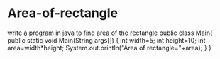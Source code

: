 # Area-of-rectangle
write a program in java to find area of the rectangle
public class Main{
    public static void Main(String args[])
    {
    int width=5;
    int height=10;
    int area=width*height;
        System.out.println("Area of rectangle="+area);
    }
}
